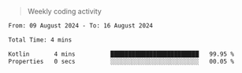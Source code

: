> Weekly coding activity
<!--START_SECTION:waka-->

```txt
From: 09 August 2024 - To: 16 August 2024

Total Time: 4 mins

Kotlin       4 mins          █████████████████████████   99.95 %
Properties   0 secs          ░░░░░░░░░░░░░░░░░░░░░░░░░   00.05 %
```

<!--END_SECTION:waka-->
